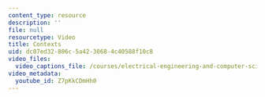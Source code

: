 ```yaml
---
content_type: resource
description: ''
file: null
resourcetype: Video
title: Contexts
uid: dc07ed32-806c-5a42-3068-4c40588f10c8
video_files:
  video_captions_file: /courses/electrical-engineering-and-computer-science/6-004-computation-structures-spring-2017/c16/c16s2/c16s2v5/contexts-4-57-/Z7pKkCDmHh0.vtt
video_metadata:
  youtube_id: Z7pKkCDmHh0
---
```

